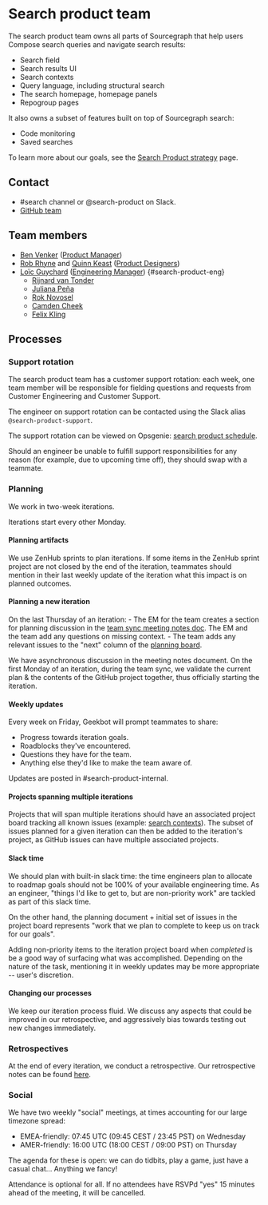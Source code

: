 # Search product team

The search product team owns all parts of Sourcegraph that help users Compose search queries and navigate search results:

- Search field
- Search results UI
- Search contexts
- Query language, including structural search
- The search homepage, homepage panels
- Repogroup pages

It also owns a subset of features built on top of Sourcegraph search:

- Code monitoring
- Saved searches

To learn more about our goals, see the [Search Product strategy](../../../../company/strategy/code-graph/search/product.md) page.

## Contact

- #search channel or @search-product on Slack.
- [GitHub team](https://github.com/orgs/sourcegraph/teams/search-product)

## Team members

- [Ben Venker](../../../../team/index.md#ben-venker) ([Product Manager](../../roles.md#product-manager))
- [Rob Rhyne](../../../../team/index.md#rob-rhyne) and [Quinn Keast](../../../../team/index.md#quinn-keast) ([Product Designers](../../../product/roles/index.md#product-designer))
- [Loïc Guychard](../../../../team/index.md#loïc-guychard) ([Engineering Manager](../../roles.md#engineering-manager)) {#search-product-eng} <!-- this anchor is used to render the eng org chart -->
  - [Rijnard van Tonder](../../../../team/index.md#rijnard-van-tonder)
  - [Juliana Peña](../../../../team/index.md#juliana-peña)
  - [Rok Novosel](../../../../team/index.md#rok-novosel)
  - [Camden Cheek](../../../../team/index.md#camden-cheek)
  - [Felix Kling](https://sourcegraph.slack.com/team/U0223UPMWLF)

## Processes

### Support rotation

The search product team has a customer support rotation: each week, one team member will be responsible for fielding questions and requests from Customer Engineering and Customer Support.

The engineer on support rotation can be contacted using the Slack alias `@search-product-support`.

The support rotation can be viewed on Opsgenie: [search product schedule](https://sourcegraph.app.opsgenie.com/teams/dashboard/a1de0c85-2457-4183-9065-91a208be4034/main).

Should an engineer be unable to fulfill support responsibilities for any reason (for example, due to upcoming time off), they should swap with a teammate.

### Planning

We work in two-week iterations.

Iterations start every other Monday.

#### Planning artifacts

We use ZenHub sprints to plan iterations. If some items in the ZenHub sprint project are not closed by the end of the iteration, teammates should mention in their last weekly update of the iteration what this impact is on planned outcomes.

#### Planning a new iteration

On the last Thursday of an iteration: - The EM for the team creates a section for planning discussion in the [team sync meeting notes doc](https://docs.google.com/document/d/1fozHWMTKKbs_5ojE_i9xfCLDqac8CSb6XXgYTJI9_0I/edit#). The EM and the team add any questions on missing context. - The team adds any relevant issues to the "next" column of the [planning board](https://app.zenhub.com/workspaces/search-product-61302e38f801dc0012e2e050/board?labels=team%2Fsearch-product&repos=41288708).

We have asynchronous discussion in the meeting notes document. On the first Monday of an iteration, during the team sync, we validate the current plan & the contents of the GitHub project together, thus officially starting the iteration.

#### Weekly updates

Every week on Friday, Geekbot will prompt teammates to share:

- Progress towards iteration goals.
- Roadblocks they've encountered.
- Questions they have for the team.
- Anything else they'd like to make the team aware of.

Updates are posted in #search-product-internal.

#### Projects spanning multiple iterations

Projects that will span multiple iterations should have an associated project board tracking all known issues (example: [search contexts](https://github.com/orgs/sourcegraph/projects/113)). The subset of issues planned for a given iteration can then be added to the iteration's project, as GitHub issues can have multiple associated projects.

#### Slack time

We should plan with built-in slack time: the time engineers plan to allocate to roadmap goals should not be 100% of your available engineering time. As an engineer, "things I'd like to get to, but are non-priority work" are tackled as part of this slack time.

On the other hand, the planning document + initial set of issues in the project board represents "work that we plan to complete to keep us on track for our goals".

Adding non-priority items to the iteration project board when _completed_ is be a good way of surfacing what was accomplished. Depending on the nature of the task, mentioning it in weekly updates may be more appropriate -- user's discretion.

#### Changing our processes

We keep our iteration process fluid. We discuss any aspects that could be improved in our retrospective, and aggressively bias towards testing out new changes immediately.

### Retrospectives

At the end of every iteration, we conduct a retrospective. Our retrospective notes can be found [here](https://docs.google.com/document/d/15F7OXwFTpLIvjPrJtNd0wRY49MtCUO-kMacpcIMlAWU/edit).

### Social

We have two weekly "social" meetings, at times accounting for our large timezone spread:

- EMEA-friendly: 07:45 UTC (09:45 CEST / 23:45 PST) on Wednesday
- AMER-friendly: 16:00 UTC (18:00 CEST / 09:00 PST) on Thursday

The agenda for these is open: we can do tidbits, play a game, just have a casual chat... Anything we fancy!

Attendance is optional for all. If no attendees have RSVPd "yes" 15 minutes ahead of the meeting, it will be cancelled.
